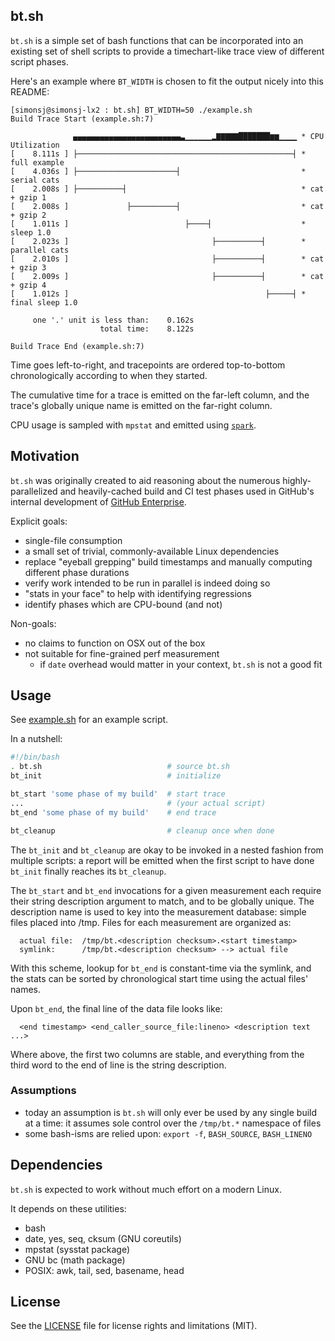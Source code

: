 ## bt.sh

`bt.sh` is a simple set of bash functions that can be incorporated into an existing set of shell scripts to provide a timechart-like trace view of different script phases.

Here's an example where `BT_WIDTH` is chosen to fit the output nicely into this README:

```
[simonsj@simonsj-lx2 : bt.sh] BT_WIDTH=50 ./example.sh
Build Trace Start (example.sh:7)

              ▄▄▄▄▄▄▄▄▄▄▄▄▄▄▄▄▄▄▄▄▄▄▄▄▃▁▁▁▁▁▁▂▇▇▇▇▇███████▆▆▁▁▁▁ * CPU Utilization
[    8.111s ] ├────────────────────────────────────────────────┤ * full example
[    4.036s ] ├──────────────────────┤                           * serial cats
[    2.008s ] ├──────────┤                                       * cat + gzip 1
[    2.008s ]             ├──────────┤                           * cat + gzip 2
[    1.011s ]                          ├────┤                    * sleep 1.0
[    2.023s ]                                ├──────────┤        * parallel cats
[    2.010s ]                                ├──────────┤        * cat + gzip 3
[    2.009s ]                                ├──────────┤        * cat + gzip 4
[    1.012s ]                                            ├─────┤ * final sleep 1.0

     one '.' unit is less than:    0.162s
                    total time:    8.122s

Build Trace End (example.sh:7)
```

Time goes left-to-right, and tracepoints are ordered top-to-bottom chronologically according to when they started.

The cumulative time for a trace is emitted on the far-left column, and the trace's globally unique name is emitted on the far-right column.

CPU usage is sampled with `mpstat` and emitted using [`spark`](https://github.com/holman/spark).

## Motivation

`bt.sh` was originally created to aid reasoning about the numerous highly-parallelized and heavily-cached build and CI test phases used in GitHub's internal development of [GitHub Enterprise](https://enterprise.github.com).

Explicit goals:
 * single-file consumption
 * a small set of trivial, commonly-available Linux dependencies
 * replace "eyeball grepping" build timestamps and manually computing different phase durations
 * verify work intended to be run in parallel is indeed doing so
 * "stats in your face" to help with identifying regressions
 * identify phases which are CPU-bound (and not)

Non-goals:
 * no claims to function on OSX out of the box
 * not suitable for fine-grained perf measurement
   * if `date` overhead would matter in your context, `bt.sh` is not a good fit

## Usage

See [example.sh](https://github.com/simonsj/bt.sh/blob/master/example.sh) for an example script.

In a nutshell:
```sh
#!/bin/bash
. bt.sh                            # source bt.sh
bt_init                            # initialize

bt_start 'some phase of my build'  # start trace
...                                # (your actual script)
bt_end 'some phase of my build'    # end trace

bt_cleanup                         # cleanup once when done
```

The `bt_init` and `bt_cleanup` are okay to be invoked in a nested fashion from multiple scripts: a report will be emitted when the first script to have done `bt_init` finally reaches its `bt_cleanup`.

The `bt_start` and `bt_end` invocations for a given measurement each require their string description argument to match, and to be globally unique.  The description name is used to key into the measurement database: simple files placed into /tmp.  Files for each measurement are organized as:
```
  actual file:  /tmp/bt.<description checksum>.<start timestamp>
  symlink:      /tmp/bt.<description checksum> --> actual file
```
With this scheme, lookup for `bt_end` is constant-time via the symlink, and the stats can be sorted by chronological start time using the actual files' names.

Upon `bt_end`, the final line of the data file looks like:
```
  <end timestamp> <end_caller_source_file:lineno> <description text ...>
```
Where above, the first two columns are stable, and everything from the third word to the end of line is the string description.

### Assumptions
 * today an assumption is `bt.sh` will only ever be used by any single build at a time: it assumes sole control over the `/tmp/bt.*` namespace of files
 * some bash-isms are relied upon: `export -f`, `BASH_SOURCE`, `BASH_LINENO`

## Dependencies

`bt.sh` is expected to work without much effort on a modern Linux.

It depends on these utilities:

 * bash
 * date, yes, seq, cksum (GNU coreutils)
 * mpstat (sysstat package)
 * GNU bc (math package)
 * POSIX: awk, tail, sed, basename, head

## License

See the [LICENSE](https://github.com/simonsj/bt.sh/blob/master/LICENSE.md) file for license rights and limitations (MIT).
